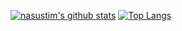 
[![nasustim's github stats](https://github-readme-stats.vercel.app/api?username=nasustim&hide=prs,issues&count_private=true&show_icons=true)](https://github.com/anuraghazra/github-readme-stats)
[![Top Langs](https://github-readme-stats.vercel.app/api/top-langs/?username=nasustim&layout=compact)](https://github.com/anuraghazra/github-readme-stats)
